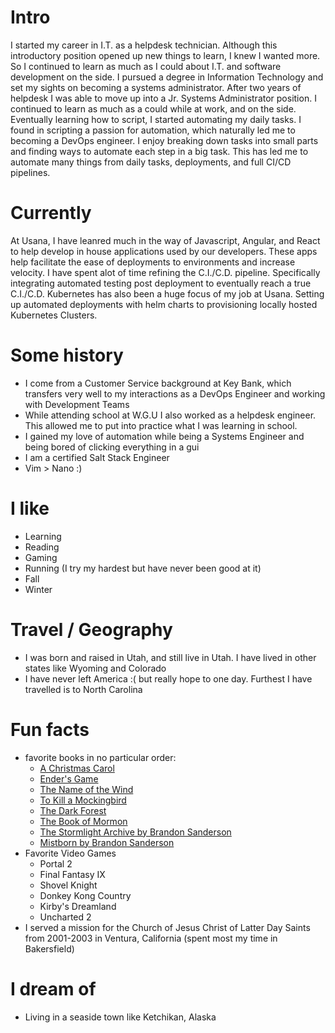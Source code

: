 # Intro

I started my career in I.T. as a helpdesk technician. Although this introductory position opened up new things to learn, I knew I wanted more. So I continued to learn as much as I could about I.T. and software development on the side. I pursued a degree in Information Technology and set my sights on becoming a systems administrator. After two years of helpdesk I was able to move up into a Jr. Systems Administrator position. I continued to learn as much as a could while at work, and on the side. Eventually learning how to script, I started automating my daily tasks. I found in scripting a passion for automation, which naturally led me to becoming a DevOps engineer. I enjoy breaking down tasks into small parts and finding ways to automate each step in a big task. This has led me to automate many things from daily tasks, deployments, and full CI/CD pipelines.

# Currently

At Usana, I have leanred much in the way of Javascript, Angular, and React to help develop in house applications used by our developers. These apps help facilitate the ease of deployments to environments and increase velocity. I have spent alot of time refining the C.I./C.D. pipeline. Specifically integrating automated testing post deployment to eventually reach a true C.I./C.D. Kubernetes has also been a huge focus of my job at Usana. Setting up automated deployments with helm charts to provisioning locally hosted Kubernetes Clusters.

# Some history

- I come from a Customer Service background at Key Bank, which transfers very well to my interactions as a DevOps Engineer and working with Development Teams
- While attending school at W.G.U I also worked as a helpdesk engineer. This allowed me to put into practice what I was learning in school.
- I gained my love of automation while being a Systems Engineer and being bored of clicking everything in a gui
- I am a certified Salt Stack Engineer
- Vim > Nano :)

# I like

- Learning
- Reading
- Gaming
- Running (I try my hardest but have never been good at it)
- Fall
- Winter

# Travel / Geography

- I was born and raised in Utah, and still live in Utah. I have lived in other states like Wyoming and Colorado
- I have never left America :( but really hope to one day. Furthest I have travelled is to North Carolina

# Fun facts

- favorite books in no particular order:
  - <u>A Christmas Carol</u>
  - <u>Ender's Game</u>
  - <u>The Name of the Wind</u>
  - <u>To Kill a Mockingbird</u>
  - <u>The Dark Forest</u>
  - <u>The Book of Mormon</u>
  - <u>The Stormlight Archive by Brandon Sanderson</u>
  - <u>Mistborn by Brandon Sanderson</u>
- Favorite Video Games
  - Portal 2
  - Final Fantasy IX
  - Shovel Knight
  - Donkey Kong Country
  - Kirby's Dreamland
  - Uncharted 2
- I served a mission for the Church of Jesus Christ of Latter Day Saints from 2001-2003 in Ventura, California (spent most my time in Bakersfield)

# I dream of

- Living in a seaside town like Ketchikan, Alaska
